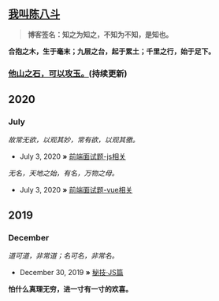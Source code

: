 ## [我叫陈八斗](https://chenbadou.github.io)

> **博客签名：知之为知之，不知为不知，是知也。**

**合抱之木，生于毫末；九层之台，起于累土；千里之行，始于足下。** 

### **[他山之石，可以攻玉。](https://chenbadou.github.io)(持续更新)**

## 2020

### July

*故常无欲，以观其妙，常有欲，以观其徼。*

* July 3, 2020 **»** [前端面试题-js相关](https://github.com/ChenBaDou/blog/issues/3)

*无名，天地之始，有名，万物之母。*

* July 3, 2020 **»** [前端面试题-vue相关](https://github.com/ChenBaDou/blog/issues/3)

## 2019

### December

*道可道，非常道；名可名，非常名。*

* December 30, 2019 **»** [秘技·JS篇](https://github.com/ChenBaDou/blog/issues/1)

**怕什么真理无穷，进一寸有一寸的欢喜。** 
